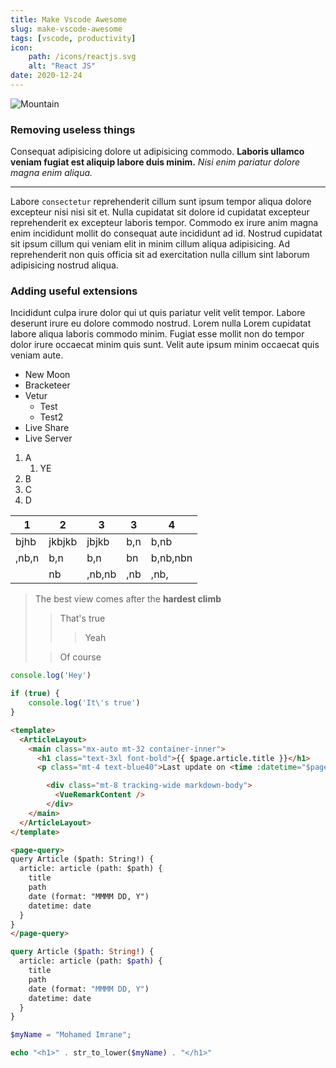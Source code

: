 ```yaml
---
title: Make Vscode Awesome
slug: make-vscode-awesome
tags: [vscode, productivity]
icon:
    path: /icons/reactjs.svg
    alt: "React JS"
date: 2020-12-24
---
```


![Mountain](/images/test.jpeg)

### Removing useless things

Consequat adipisicing dolore ut adipisicing commodo. **Laboris ullamco veniam fugiat est aliquip labore duis minim.** *Nisi enim pariatur dolore magna enim aliqua.*  

---

Labore `consectetur` reprehenderit cillum sunt ipsum tempor aliqua dolore excepteur nisi nisi sit et. Nulla cupidatat sit dolore id cupidatat excepteur reprehenderit ex excepteur laboris tempor. Commodo ex irure anim magna enim incididunt mollit do consequat aute incididunt ad id. Nostrud cupidatat sit ipsum cillum qui veniam elit in minim cillum aliqua adipisicing. Ad reprehenderit non quis officia sit ad exercitation nulla cillum sint laborum adipisicing nostrud aliqua.  

### Adding useful extensions

Incididunt culpa irure dolor qui ut quis pariatur velit velit tempor. Labore deserunt irure eu dolore commodo nostrud. Lorem nulla Lorem cupidatat labore aliqua laboris commodo minim. Fugiat esse mollit non do tempor dolor irure occaecat minim quis sunt. Velit aute ipsum minim occaecat quis veniam aute.  

- New Moon  
- Bracketeer
- Vetur
  - Test
  - Test2
- Live Share
- Live Server

1. A
   1. YE 
2. B 
3. C
4. D

| 1     | 2      | 3      | 3   | 4        |
|-------|--------|--------|-----|----------|
| bjhb  | jkbjkb | jbjkb  | b,n | b,nb     |
| ,nb,n | b,n    | b,n    | bn  | b,nb,nbn |
|       | nb     | ,nb,nb | ,nb | ,nb,     |

> The best view comes after the **hardest climb**
> > That's true
> > > Yeah   
>
> > Of course

```javascript
console.log('Hey')

if (true) {
    console.log('It\'s true')
}
```

```html
<template>
  <ArticleLayout>
    <main class="mx-auto mt-32 container-inner">
      <h1 class="text-3xl font-bold">{{ $page.article.title }}</h1>
      <p class="mt-4 text-blue40">Last update on <time :datetime="$page.article.datetime">{{ $page.article.date }}</time></p>

        <div class="mt-8 tracking-wide markdown-body">
          <VueRemarkContent />
        </div>
    </main>
  </ArticleLayout>
</template>

<page-query>
query Article ($path: String!) {
  article: article (path: $path) {
    title
    path
    date (format: "MMMM DD, Y")
    datetime: date
  }
}
</page-query>
```

```graphql
query Article ($path: String!) {
  article: article (path: $path) {
    title
    path
    date (format: "MMMM DD, Y")
    datetime: date
  }
}
```

```php
$myName = "Mohamed Imrane";

echo "<h1>" . str_to_lower($myName) . "</h1>"
```